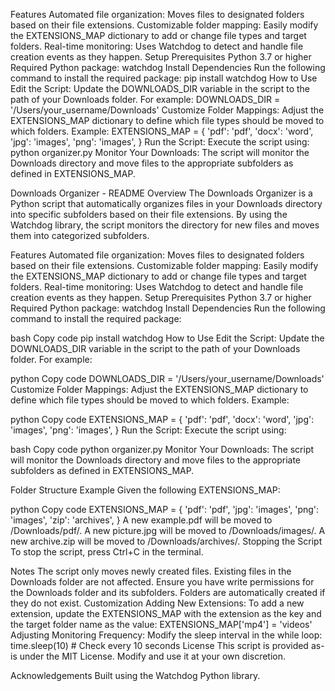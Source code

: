 Features
Automated file organization: Moves files to designated folders based on their file extensions.
Customizable folder mapping: Easily modify the EXTENSIONS_MAP dictionary to add or change file types and target folders.
Real-time monitoring: Uses Watchdog to detect and handle file creation events as they happen.
Setup
Prerequisites
Python 3.7 or higher
Required Python package:
watchdog
Install Dependencies
Run the following command to install the required package:
  pip install watchdog
How to Use
Edit the Script: Update the DOWNLOADS_DIR variable in the script to the path of your Downloads folder. 
  For example: DOWNLOADS_DIR = '/Users/your_username/Downloads'
Customize Folder Mappings: Adjust the EXTENSIONS_MAP dictionary to define which file types should be moved to which folders. 
  Example:
  EXTENSIONS_MAP = {
    'pdf': 'pdf',
    'docx': 'word',
    'jpg': 'images',
    'png': 'images',
}
Run the Script: Execute the script using:
  python organizer.py
Monitor Your Downloads: The script will monitor the Downloads directory and move files to the appropriate subfolders as defined in EXTENSIONS_MAP.

Downloads Organizer - README
Overview
The Downloads Organizer is a Python script that automatically organizes files in your Downloads directory into specific subfolders based on their file extensions. By using the Watchdog library, the script monitors the directory for new files and moves them into categorized subfolders.

Features
Automated file organization: Moves files to designated folders based on their file extensions.
Customizable folder mapping: Easily modify the EXTENSIONS_MAP dictionary to add or change file types and target folders.
Real-time monitoring: Uses Watchdog to detect and handle file creation events as they happen.
Setup
Prerequisites
Python 3.7 or higher
Required Python package:
watchdog
Install Dependencies
Run the following command to install the required package:

bash
Copy code
pip install watchdog
How to Use
Edit the Script: Update the DOWNLOADS_DIR variable in the script to the path of your Downloads folder. For example:

python
Copy code
DOWNLOADS_DIR = '/Users/your_username/Downloads'
Customize Folder Mappings: Adjust the EXTENSIONS_MAP dictionary to define which file types should be moved to which folders. Example:

python
Copy code
EXTENSIONS_MAP = {
    'pdf': 'pdf',
    'docx': 'word',
    'jpg': 'images',
    'png': 'images',
}
Run the Script: Execute the script using:

bash
Copy code
python organizer.py
Monitor Your Downloads: The script will monitor the Downloads directory and move files to the appropriate subfolders as defined in EXTENSIONS_MAP.

Folder Structure Example
Given the following EXTENSIONS_MAP:

python
Copy code
EXTENSIONS_MAP = {
    'pdf': 'pdf',
    'jpg': 'images',
    'png': 'images',
    'zip': 'archives',
}
A new example.pdf will be moved to /Downloads/pdf/.
A new picture.jpg will be moved to /Downloads/images/.
A new archive.zip will be moved to /Downloads/archives/.
Stopping the Script
To stop the script, press Ctrl+C in the terminal.

Notes
The script only moves newly created files. Existing files in the Downloads folder are not affected.
Ensure you have write permissions for the Downloads folder and its subfolders.
Folders are automatically created if they do not exist.
Customization
Adding New Extensions: To add a new extension, update the EXTENSIONS_MAP with the extension as the key and the target folder name as the value: EXTENSIONS_MAP['mp4'] = 'videos'
Adjusting Monitoring Frequency: Modify the sleep interval in the while loop: time.sleep(10)  # Check every 10 seconds
License
This script is provided as-is under the MIT License. Modify and use it at your own discretion.

Acknowledgements
Built using the Watchdog Python library.
